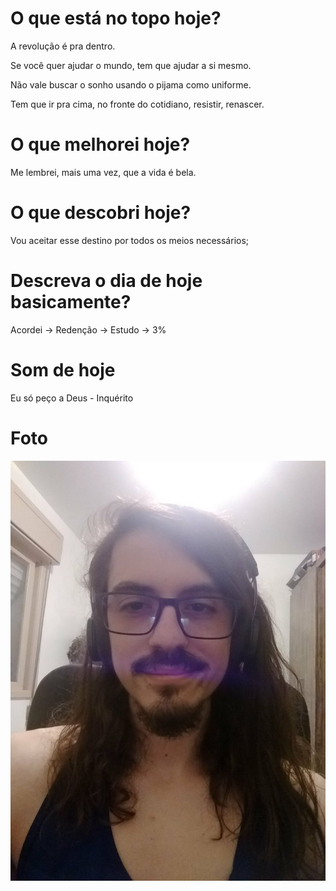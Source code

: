 # O que está no topo hoje?
A revolução é pra dentro.

Se você quer ajudar o mundo, tem que ajudar a si mesmo.

Não vale buscar o sonho usando o pijama como uniforme.

Tem que ir pra cima, no fronte do cotidiano, resistir, renascer.
# O que melhorei hoje?
Me lembrei, mais uma vez, que a vida é bela.
# O que descobri hoje?
Vou aceitar esse destino por todos os meios necessários;
# Descreva o dia de hoje basicamente?
Acordei -> Redenção -> Estudo -> 3%
# Som de hoje
Eu só peço a Deus - Inquérito
# Foto
![](Imagens/Pasted%20image%2020201122233535.png)